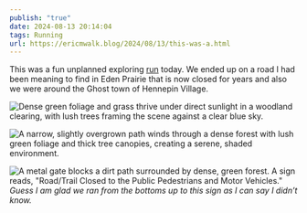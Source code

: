 ```yaml
---
publish: "true"
date: 2024-08-13 20:14:04
tags: Running
url: https://ericmwalk.blog/2024/08/13/this-was-a.html
---
```


This was a fun unplanned exploring [run](https://strava.com/activities/12141382453) today. We ended up on a road I had been meaning to find in Eden Prairie that is now closed for years and also we were around the Ghost town of Hennepin Village.

![Dense green foliage and grass thrive under direct sunlight in a woodland clearing, with lush trees framing the scene against a clear blue sky.](https://ericmwalk.blog/uploads/2024/img-1502.jpeg)

![A narrow, slightly overgrown path winds through a dense forest with lush green foliage and thick tree canopies, creating a serene, shaded environment.](https://ericmwalk.blog/uploads/2024/img-1504.jpeg)

![A metal gate blocks a dirt path surrounded by dense, green forest. A sign reads, "Road/Trail Closed to the Public Pedestrians and Motor Vehicles."](https://ericmwalk.blog/uploads/2024/img-1505.jpeg)
*Guess I am glad we ran from the bottoms up to this sign as I can say I didn’t know.*